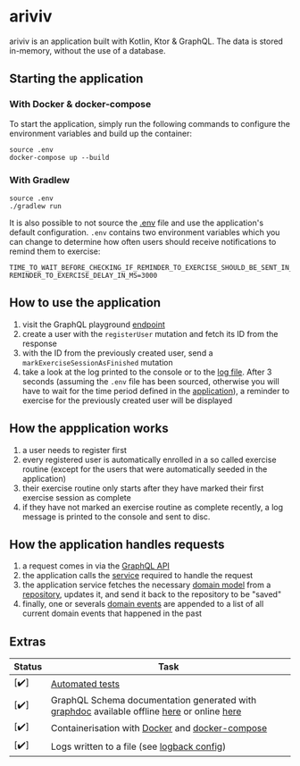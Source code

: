 # ariviv

ariviv is an application built with Kotlin, Ktor & GraphQL. The data is stored in-memory, without the use of a database.

## Starting the application

### With Docker & docker-compose

To start the application, simply run the following commands to configure the environment variables and build up the container:
```
source .env
docker-compose up --build
```

### With Gradlew
```
source .env
./gradlew run
```
It is also possible to not source the [.env](.env) file and use the application's default configuration. `.env` contains two environment variables which you can change to determine how often users should receive notifications to remind them to exercise:

```
TIME_TO_WAIT_BEFORE_CHECKING_IF_REMINDER_TO_EXERCISE_SHOULD_BE_SENT_IN_MS=3000
REMINDER_TO_EXERCISE_DELAY_IN_MS=3000
```


## How to use the application
1. visit the GraphQL playground [endpoint](http://localhost:8080/graphql) 
2. create a user with the `registerUser` mutation and fetch its ID from the response
3. with the ID from the previously created user, send a `markExerciseSessionAsFinished` mutation
4. take a look at the log printed to the console or to the [log file](log/ariviv.log). After 3 seconds (assuming the `.env` file has been sourced, otherwise you will have to wait for the time period defined in the [application](src/main/kotlin/com/ryanzidago/Application.kt)), a reminder to exercise for the previously created user will be displayed

## How the appplication works
1. a user needs to register first
2. every registered user is automatically enrolled in a so called exercise routine (except for the users that were automatically seeded in the application)
3. their exercise routine only starts after they have marked their first exercise session as complete
4. if they have not marked an exercise routine as complete recently, a log message is printed to the console and sent to disc.

## How the application handles requests
1. a request comes in via the [GraphQL API](src/main/kotlin/com/ryanzidago/ariviv/graphql/GraphQLSchema.kt)
2. the application calls the [service](src/main/kotlin/com/ryanzidago/ariviv/application_services) required to handle the request
3. the application service fetches the necessary [domain model](src/main/kotlin/com/ryanzidago/ariviv/domain_models) from a [repository](src/main/kotlin/com/ryanzidago/ariviv/repositories), updates it, and send it back to the repository to be "saved"
4. finally, one or severals [domain events](src/main/kotlin/com/ryanzidago/ariviv/domain_events/DomainEvent.kt) are appended to a list of all current domain events that happened in the past

## Extras

|Status|Task|
|-|-|
[:heavy_check_mark:] | [Automated tests](src/test/kotlin/com/ryanzidago)
[:heavy_check_mark:] | GraphQL Schema documentation generated with [graphdoc](https://github.com/2fd/graphdoc#static-page-generator-for-documenting-graphql-schema) available offline [here](src/main/resources/graphql/doc) or online [here](http://localhost:8080/graphql/doc/index.html)
[:heavy_check_mark:] | Containerisation with [Docker](Dockerfile) and [docker-compose](docker-compose.yml)
[:heavy_check_mark:] | Logs written to a file (see [logback config](src/main/resources/logback.xml))
